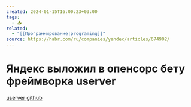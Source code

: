 ```yaml
---
created: 2024-01-15T16:00:23+03:00
tags:
  - 📥
related:
  - "[[Программирование|programing]]"
source: https://habr.com/ru/companies/yandex/articles/674902/
---
```


# Яндекс выложил в опенсорс бету фреймворка userver

[userver github](https://github.com/userver-framework)

